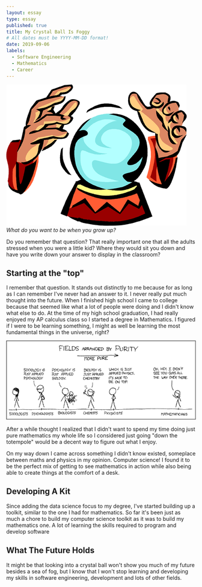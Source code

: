 ```yaml
---
layout: essay
type: essay
published: true
title: My Crystal Ball Is Foggy
# All dates must be YYYY-MM-DD format!
date: 2019-09-06
labels:
  - Software Engineering
  - Mathematics
  - Career
---
```


<img class="ui medium right spaced image" src="../images/crystalball.png">*What do you want to be when you grow up?*

Do you remember that question? That really important one that all the adults stressed when you were a little kid? Where they would sit you down and have you write down your answer to display in the classroom?

## Starting at the "top"

I remember that question. It stands out distinctly to me because for as long as I can remember I've never had an answer to it. I never really put much thought into the future. When I finished high school I came to college because that seemed like what a lot of people were doing and I didn't know what else to do. At the time of my high school graduation, I had really enjoyed my AP calculus class so I started a degree in Mathematics. I figured if I were to be learning something, I might as well be learning the most fundamental things in the universe, right?

<img class="ui image" src="../images/purity.png">

After a while thought I realized that I didn't want to spend my time doing just pure mathematics my whole life so I considered just going "down the totempole" would be a decent way to figure out what I enjoy. 

On my way down I came across something I didn't know existed, someplace between maths and physics in my opinion. Computer science! I found it to be the perfect mix of getting to see mathematics in action while also being able to create things at the comfort of a desk.

## Developing A Kit

Since adding the data science focus to my degree, I've started building up a toolkit, similar to the one I had for mathematics. So far it's been just as much a chore to build my computer science toolkit as it was to build my mathematics one. A lot of learning the skills required to program and develop software 

## What The Future Holds

It might be that looking into a crystal ball won't show you much of my future besides a sea of fog, but I know that I won't stop learning and developing my skills in software engineering, development and lots of other fields.
